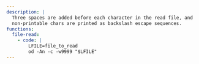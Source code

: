 ```yaml
---
description: |
  Three spaces are added before each character in the read file, and
  non-printable chars are printed as backslash escape sequences.
functions:
  file-read:
    - code: |
        LFILE=file_to_read
        od -An -c -w9999 "$LFILE"
---
```


